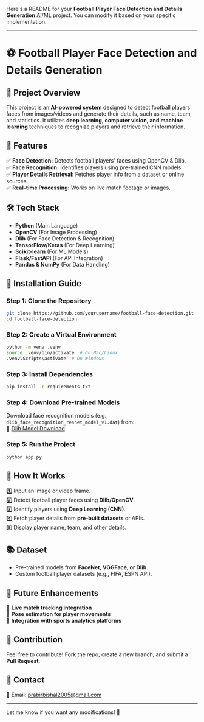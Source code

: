 Here's a README for your **Football Player Face Detection and Details Generation** AI/ML project. You can modify it based on your specific implementation.  

---

# ⚽ Football Player Face Detection and Details Generation  

## 📌 Project Overview  
This project is an **AI-powered system** designed to detect football players' faces from images/videos and generate their details, such as name, team, and statistics. It utilizes **deep learning, computer vision, and machine learning** techniques to recognize players and retrieve their information.  

## 🎯 Features  
✅ **Face Detection:** Detects football players' faces using OpenCV & Dlib.  
✅ **Face Recognition:** Identifies players using pre-trained CNN models.  
✅ **Player Details Retrieval:** Fetches player info from a dataset or online sources.  
✅ **Real-time Processing:** Works on live match footage or images.  

## 🛠️ Tech Stack  
- **Python** (Main Language)  
- **OpenCV** (For Image Processing)  
- **Dlib** (For Face Detection & Recognition)  
- **TensorFlow/Keras** (For Deep Learning)  
- **Scikit-learn** (For ML Models)  
- **Flask/FastAPI** (For API Integration)  
- **Pandas & NumPy** (For Data Handling)  

## 🚀 Installation Guide  
### **Step 1: Clone the Repository**  
```bash
git clone https://github.com/yourusername/football-face-detection.git
cd football-face-detection
```

### **Step 2: Create a Virtual Environment**  
```bash
python -m venv .venv
source .venv/bin/activate  # On Mac/Linux
.venv\Scripts\activate  # On Windows
```

### **Step 3: Install Dependencies**  
```bash
pip install -r requirements.txt
```

### **Step 4: Download Pre-trained Models**  
Download face recognition models (e.g., `dlib_face_recognition_resnet_model_v1.dat`) from:  
🔗 [Dlib Model Download](http://dlib.net/files/)  

### **Step 5: Run the Project**  
```bash
python app.py
```

## 🎥 How It Works  
1️⃣ Input an image or video frame.  
2️⃣ Detect football player faces using **Dlib/OpenCV**.  
3️⃣ Identify players using **Deep Learning (CNN)**.  
4️⃣ Fetch player details from **pre-built datasets** or APIs.  
5️⃣ Display player name, team, and other details.  

## 📚 Dataset  
- Pre-trained models from **FaceNet, VGGFace, or Dlib**.  
- Custom football player datasets (e.g., FIFA, ESPN API).  

## 📌 Future Enhancements  
🔹 **Live match tracking integration**  
🔹 **Pose estimation for player movements**  
🔹 **Integration with sports analytics platforms**  

## 🤝 Contribution  
Feel free to contribute! Fork the repo, create a new branch, and submit a **Pull Request**.  

## 📩 Contact  
📧 Email: prabirbishal2005@gmail.com   

---

Let me know if you want any modifications! 🚀
